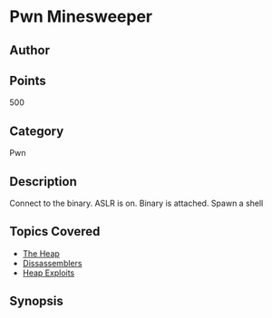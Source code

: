 # Pwn Minesweeper
## Author

## Points
500
## Category
Pwn
## Description
Connect to the binary. ASLR is on. Binary is attached. Spawn a shell
## Topics Covered

- [The Heap](/binary-exploitation/what-is-the-heap/)
- [Dissassemblers](/reverse-engineering/what-are-disassemblers/)
- [Heap Exploits](/binary-exploitation/heap-exploitation/)
## Synopsis


